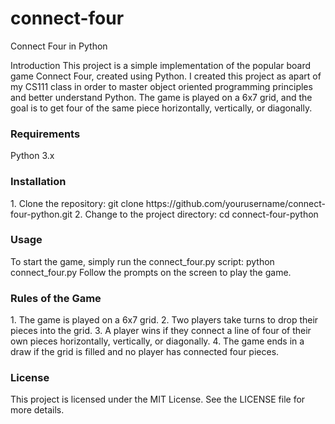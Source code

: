 # connect-four

Connect Four in Python

<a name="introduction">Introduction</a>
This project is a simple implementation of the popular board game Connect Four, created using Python. I created this project as apart of my CS111 class in order to master object oriented programming principles and better understand Python. The game is played on a 6x7 grid, and the goal is to get four of the same piece horizontally, vertically, or diagonally.

<h3 name="requirements">Requirements</h3>
Python 3.x

<h3 name="installation">Installation</h3>
1. Clone the repository:
git clone https://github.com/yourusername/connect-four-python.git
2. Change to the project directory:
cd connect-four-python

<h3 name="usage">Usage</h3>
To start the game, simply run the connect_four.py script:
python connect_four.py
Follow the prompts on the screen to play the game.

<h3 name="rules">Rules of the Game</h3>
1. The game is played on a 6x7 grid.
2. Two players take turns to drop their pieces into the grid.
3. A player wins if they connect a line of four of their own pieces horizontally, vertically, or diagonally.
4. The game ends in a draw if the grid is filled and no player has connected four pieces.

<h3 name="license">License</h3>
This project is licensed under the MIT License. See the LICENSE file for more details.
